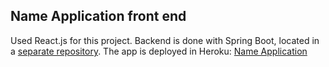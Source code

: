 ## Name Application front end

Used React.js for this project. Backend is done with Spring Boot, located in a [separate repository](https://github.com/Paul-Matt/namesapp_back).
The app is deployed in Heroku: [Name Application](https://names-application.herokuapp.com/)